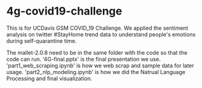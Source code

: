 # 4g-covid19-challenge
This is for UCDavis GSM COVID_19 Challenge.
We applied the sentiment analysis on twitter #StayHome trend data to understand people's emotions during self-quarantine time.

The mallet-2.0.8 need to be in the same folder with the code so that the code can run.
‘4G-final.pptx' is the final presentation we use.
'part1_web_scraping.ipynb' is how we web scrap and sample data for later usage.
'part2_nlp_modeling.ipynb' is how we did the Natrual Language Processing and final visualization.

